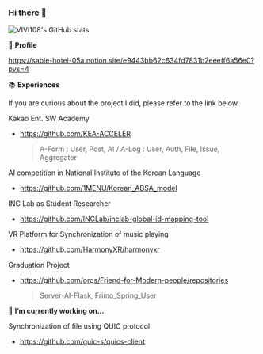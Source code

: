 ### Hi there 👋

![VIVI108's GitHub stats](https://github-readme-stats.vercel.app/api?username=vivi108&show_icons=true&theme=radical)

<!--
**vivi108/vivi108** is a ✨ _special_ ✨ repository because its `README.md` (this file) appears on your GitHub profile.

Here are some ideas to get you started:

- 🔭 I’m currently working on ...
- 🌱 I’m currently learning ...
- 👯 I’m looking to collaborate on ...
- 🤔 I’m looking for help with ...
- 💬 Ask me about ...
- 📫 How to reach me: ...
- 😄 Pronouns: ...
- ⚡ Fun fact: ...
-->

💬 **Profile**

https://sable-hotel-05a.notion.site/e9443bb62c634fd7831b2eeeff6a56e0?pvs=4

📚 **Experiences**

If you are curious about the project I did, please refer to the link below.

Kakao Ent. SW Academy
- https://github.com/KEA-ACCELER
  > A-Form : User, Post, AI
  > / A-Log : User, Auth, File, Issue, Aggregator

AI competition in National Institute of the Korean Language
- https://github.com/1MENU/Korean_ABSA_model

INC Lab as Student Researcher
- https://github.com/INCLab/inclab-global-id-mapping-tool

VR Platform for Synchronization of music playing
- https://github.com/HarmonyXR/harmonyxr

Graduation Project
- https://github.com/orgs/Friend-for-Modern-people/repositories
  > Server-AI-Flask, Frimo_Spring_User 

🌱 **I’m currently working on...**

Synchronization of file using QUIC protocol
- https://github.com/quic-s/quics-client

  






